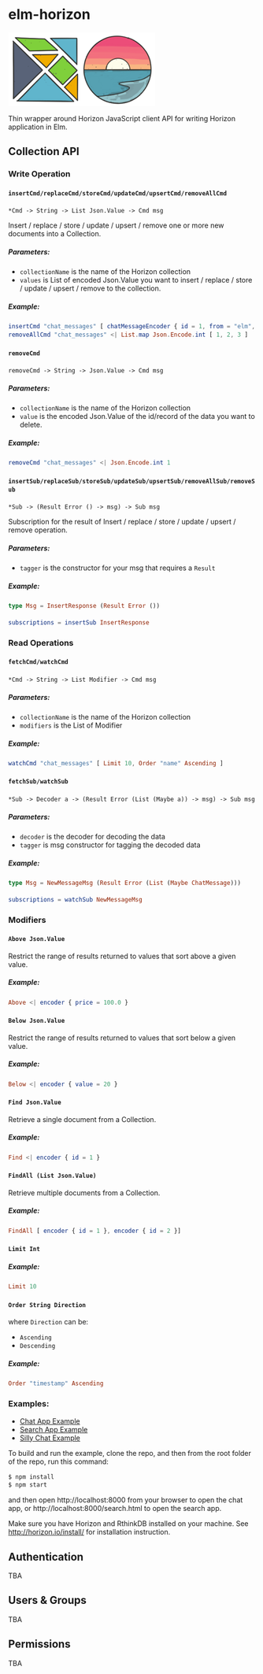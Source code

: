 # elm-horizon

![Elm & Horizon Logo](images/logo.png "Elm & Horizon Logo")

Thin wrapper around Horizon JavaScript client API for writing Horizon application in Elm.

## Collection API

### Write Operation
#### `insertCmd/replaceCmd/storeCmd/updateCmd/upsertCmd/removeAllCmd`
`*Cmd -> String -> List Json.Value -> Cmd msg`

Insert / replace / store / update / upsert / remove one or more new documents into a Collection.

##### Parameters:
 * `collectionName` is the name of the Horizon collection
 * `values` is List of encoded Json.Value you want to insert / replace / store / update / upsert / remove to the collection.

##### Example:
```elm
insertCmd "chat_messages" [ chatMessageEncoder { id = 1, from = "elm", message = "Hello World!" } ]  
removeAllCmd "chat_messages" <| List.map Json.Encode.int [ 1, 2, 3 ]
``` 
#### `removeCmd`
`removeCmd -> String -> Json.Value -> Cmd msg`

##### Parameters:
 * `collectionName` is the name of the Horizon collection
 * `value` is the encoded Json.Value of the id/record of the data you want to delete.

##### Example:
```elm
removeCmd "chat_messages" <| Json.Encode.int 1
``` 

#### `insertSub/replaceSub/storeSub/updateSub/upsertSub/removeAllSub/removeSub`
`*Sub -> (Result Error () -> msg) -> Sub msg`

Subscription for the result of Insert / replace / store / update / upsert / remove operation.

##### Parameters:
 * `tagger` is the constructor for your msg that requires a `Result`

##### Example:
```elm
type Msg = InsertResponse (Result Error ())

subscriptions = insertSub InsertResponse 
```

### Read Operations

#### `fetchCmd/watchCmd`
`*Cmd -> String -> List Modifier -> Cmd msg`

##### Parameters:
 * `collectionName` is the name of the Horizon collection
 * `modifiers` is the List of Modifier

##### Example:
```elm
watchCmd "chat_messages" [ Limit 10, Order "name" Ascending ]
```

#### `fetchSub/watchSub`
`*Sub -> Decoder a -> (Result Error (List (Maybe a)) -> msg) -> Sub msg`

##### Parameters:
 * `decoder` is the decoder for decoding the data
 * `tagger` is msg constructor for tagging the decoded data

##### Example:
```elm
type Msg = NewMessageMsg (Result Error (List (Maybe ChatMessage)))

subscriptions = watchSub NewMessageMsg
```

### Modifiers
#### `Above Json.Value`
Restrict the range of results returned to values that sort above a given value.

##### Example: 
```elm
Above <| encoder { price = 100.0 }
```

#### `Below Json.Value`
Restrict the range of results returned to values that sort below a given value.

##### Example: 
```elm
Below <| encoder { value = 20 }
```

#### `Find Json.Value`
Retrieve a single document from a Collection.

##### Example: 
```elm
Find <| encoder { id = 1 }
```

#### `FindAll (List Json.Value)`
Retrieve multiple documents from a Collection.

##### Example: 
```elm
FindAll [ encoder { id = 1 }, encoder { id = 2 }]
```

#### `Limit Int`
##### Example: 
```elm
Limit 10
```

#### `Order String Direction`
where `Direction` can be:
 * `Ascending`
 * `Descending`

##### Example: 
```elm
Order "timestamp" Ascending
```

### Examples:
 * [Chat App Example](examples/Chat.elm "Chat App Example")
 * [Search App Example](examples/Search.elm "Search App Example")
 * [Silly Chat Example](examples/SillyChat.elm "Silly Chat Example")

To build and run the example, clone the repo, and then from the root folder of the repo, run this command:
```bash
$ npm install
$ npm start
```

and then open http://localhost:8000 from your browser to open the chat app, or http://localhost:8000/search.html to open the search app.

Make sure you have Horizon and RthinkDB installed on your machine. See http://horizon.io/install/ for installation instruction. 

## Authentication
TBA

## Users & Groups
TBA

## Permissions
TBA

